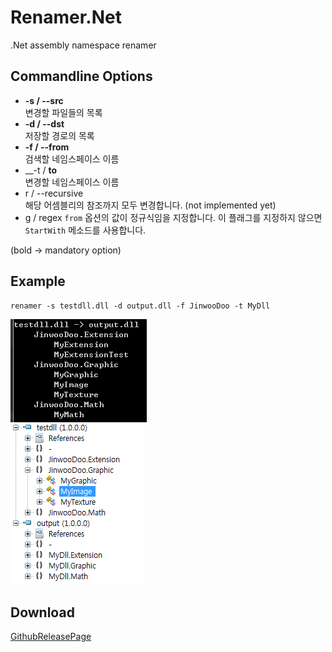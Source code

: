 ﻿Renamer.Net
====

.Net assembly namespace renamer

Commandline Options
----
* __-s / --src__<br>
    변경할 파일들의 목록
* __-d / --dst__<br>
  저장할 경로의 목록
* __-f / --from__<br>
  검색할 네임스페이스 이름
* __-t / __to__<br>
  변경할 네임스페이스 이름
* r / --recursive<br>
  해당 어셈블리의 참조까지 모두 변경합니다. (not implemented yet)
* g / regex
  `from` 옵션의 값이 정규식임을 지정합니다. 이 플래그를 지정하지 않으면 `StartWith` 메소드를 사용합니다.

(bold -> mandatory option)

Example
----
```
renamer -s testdll.dll -d output.dll -f JinwooDoo -t MyDll
```
![example](img/example.png)<br>
![changed](img/changed.png)


Download
----
[GithubReleasePage](https://github.com/pjc0247/Renamer.Net/releases/tag/0.1.0)
